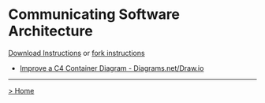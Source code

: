# Communicating Software Architecture
[Download Instructions](../download-instructions.md) or [fork instructions](../fork-instructions.md)

- [Improve a C4 Container Diagram - Diagrams.net/Draw.io](../exercises/Exercise-2209-C4-Container.drawio)

---
[> Home](../README.md)